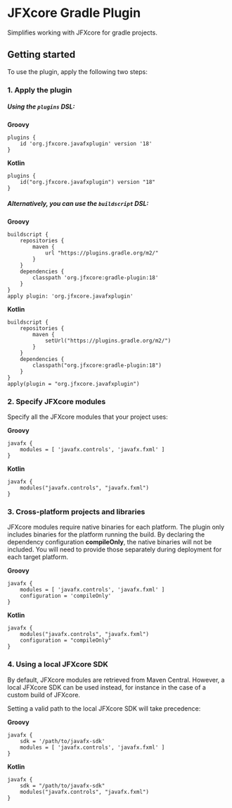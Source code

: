 # JFXcore Gradle Plugin

Simplifies working with JFXcore for gradle projects.

## Getting started

To use the plugin, apply the following two steps:

### 1. Apply the plugin

##### Using the `plugins` DSL:

**Groovy**

    plugins {
        id 'org.jfxcore.javafxplugin' version '18'
    }

**Kotlin**

    plugins {
        id("org.jfxcore.javafxplugin") version "18"
    }

##### Alternatively, you can use the `buildscript` DSL:

**Groovy**

    buildscript {
        repositories {
            maven {
                url "https://plugins.gradle.org/m2/"
            }
        }
        dependencies {
            classpath 'org.jfxcore:gradle-plugin:18'
        }
    }
    apply plugin: 'org.jfxcore.javafxplugin'

**Kotlin**

    buildscript {
        repositories {
            maven {
                setUrl("https://plugins.gradle.org/m2/")
            }
        }
        dependencies {
            classpath("org.jfxcore:gradle-plugin:18")
        }
    }
    apply(plugin = "org.jfxcore.javafxplugin")


### 2. Specify JFXcore modules

Specify all the JFXcore modules that your project uses:

**Groovy**

    javafx {
        modules = [ 'javafx.controls', 'javafx.fxml' ]
    }

**Kotlin**

    javafx {
        modules("javafx.controls", "javafx.fxml")
    }

### 3. Cross-platform projects and libraries

JFXcore modules require native binaries for each platform. The plugin only
includes binaries for the platform running the build. By declaring the 
dependency configuration **compileOnly**, the native binaries will not be 
included. You will need to provide those separately during deployment for 
each target platform.

**Groovy**

    javafx {
        modules = [ 'javafx.controls', 'javafx.fxml' ]
        configuration = 'compileOnly'
    }

**Kotlin**

    javafx {
        modules("javafx.controls", "javafx.fxml")
        configuration = "compileOnly"
    }

### 4. Using a local JFXcore SDK

By default, JFXcore modules are retrieved from Maven Central. 
However, a local JFXcore SDK can be used instead, for instance in the case of 
a custom build of JFXcore.

Setting a valid path to the local JFXcore SDK will take precedence:

**Groovy**

    javafx {
        sdk = '/path/to/javafx-sdk'
        modules = [ 'javafx.controls', 'javafx.fxml' ]
    }

**Kotlin**

    javafx {
        sdk = "/path/to/javafx-sdk"
        modules("javafx.controls", "javafx.fxml")
    }
